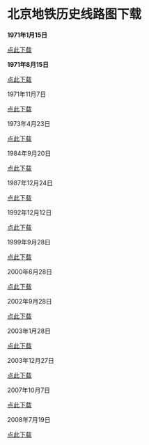 # 北京地铁历史线路图下载

**1971年1月15日**

[点此下载](https://github.com/Subways-Sun/subwayRelease/raw/master/Beijing/1971.1.15.png)

**1971年8月15日**

[点此下载](https://github.com/Subways-Sun/subwayRelease/raw/master/Beijing/1971.8.15.png)

1971年11月7日

[点此下载](https://github.com/Subways-Sun/subwayRelease/raw/master/Beijing/1971.11.7.png)

1973年4月23日

[点此下载](https://github.com/Subways-Sun/subwayRelease/raw/master/Beijing/1973.4.23.png)

1984年9月20日

[点此下载](https://github.com/Subways-Sun/subwayRelease/raw/master/Beijing/1984.9.20.png)

1987年12月24日

[点此下载](https://github.com/Subways-Sun/subwayRelease/raw/master/Beijing/1987.12.24.png)

1992年12月12日

[点此下载](https://github.com/Subways-Sun/subwayRelease/raw/master/Beijing/1992.12.12.png)

1999年9月28日

[点此下载](https://github.com/Subways-Sun/subwayRelease/raw/master/Beijing/1999.9.28.png)

2000年6月28日

[点此下载](https://github.com/Subways-Sun/subwayRelease/raw/master/Beijing/2000.6.28.png)

2002年9月28日

[点此下载](https://raw.githubusercontent.com/Subways-Sun/subwayRelease/master/Beijing/2002.9.28.png?_blank)

2003年1月28日

[点此下载](https://github.com/Subways-Sun/subwayRelease/raw/master/Beijing/2003.1.28.png)

2003年12月27日

[点此下载](https://github.com/Subways-Sun/subwayRelease/raw/master/Beijing/2003.12.27.png)

2007年10月7日

[点此下载](https://github.com/Subways-Sun/subwayRelease/raw/master/Beijing/2007.10.7.png)

2008年7月19日

[点此下载](https://github.com/Subways-Sun/subwayRelease/raw/master/Beijing/2008.7.19.png)
